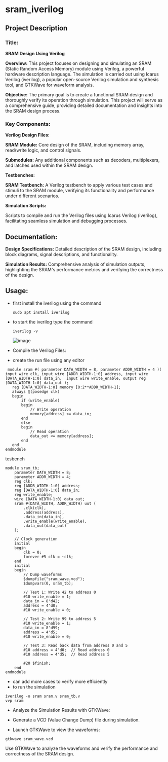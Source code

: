 # sram_iverilog

## Project Description
### Title:
**SRAM Design Using Verilog**

**Overview:**
This project focuses on designing and simulating an SRAM (Static Random Access Memory) module using Verilog, a powerful hardware description language. The simulation is carried out using Icarus Verilog (iverilog), a popular open-source Verilog simulation and synthesis tool, and GTKWave for waveform analysis.

 **Objective:** 
The primary goal is to create a functional SRAM design and thoroughly verify its operation through simulation. This project will serve as a comprehensive guide, providing detailed documentation and insights into the SRAM design process.

### Key Components:

**Verilog Design Files:**

**SRAM Module:**
Core design of the SRAM, including memory array, read/write logic, and control signals.

**Submodules:**
Any additional components such as decoders, multiplexers, and latches used within the SRAM design.

**Testbenches:**

**SRAM Testbench:**
A Verilog testbench to apply various test cases and stimuli to the SRAM module, verifying its functionality and performance under different scenarios.

**Simulation Scripts:**

Scripts to compile and run the Verilog files using Icarus Verilog (iverilog), facilitating seamless simulation and debugging processes.

## Documentation:

**Design Specifications:**
Detailed description of the SRAM design, including block diagrams, signal descriptions, and functionality.

**Simulation Results:**
Comprehensive analysis of simulation outputs, highlighting the SRAM's performance metrics and verifying the correctness of the design.

## Usage:
- first install the iverilog using the command
  ```
  sudo apt install iverilog
  ```
- to start the iverilog type the command
  ```
  iverilog -v
  ```
  ![image](https://github.com/user-attachments/assets/7f5a71f7-51e0-46e4-b21d-38d7765a6f16)


- Compile the Verilog Files:
- create the run file using any editor
 ```
  module sram #( parameter DATA_WIDTH = 8, parameter ADDR_WIDTH = 4 )( input wire clk, input wire [ADDR_WIDTH-1:0] address, input wire [DATA_WIDTH-1:0] data_in,  input wire write_enable, output reg [DATA_WIDTH-1:0] data_out );
    reg [DATA_WIDTH-1:0] memory [0:2**ADDR_WIDTH-1];
    always @(posedge clk)
    begin
        if (write_enable)
        begin
            // Write operation
            memory[address] <= data_in;
        end
        else
        begin
            // Read operation
            data_out <= memory[address];
        end
    end
endmodule
```
tesbench
```
module sram_tb;   
    parameter DATA_WIDTH = 8;
    parameter ADDR_WIDTH = 4;
    reg clk;
    reg [ADDR_WIDTH-1:0] address;
    reg [DATA_WIDTH-1:0] data_in;
    reg write_enable;
    wire [DATA_WIDTH-1:0] data_out;
    sram #(DATA_WIDTH, ADDR_WIDTH) uut (
        .clk(clk),
        .address(address),
        .data_in(data_in),
        .write_enable(write_enable),
        .data_out(data_out)
    );

    // Clock generation
    initial 
    begin
        clk = 0;
        forever #5 clk = ~clk; 
    end
    initial 
    begin
        // Dump waveforms
        $dumpfile("sram_wave.vcd");
        $dumpvars(0, sram_tb);

        // Test 1: Write 42 to address 0
        #10 write_enable = 1; 
        data_in = 8'd42; 
        address = 4'd0;
        #10 write_enable = 0;

        // Test 2: Write 99 to address 5
        #10 write_enable = 1;
        data_in = 8'd99; 
        address = 4'd5;
        #10 write_enable = 0;

        // Test 3: Read back data from address 0 and 5
        #10 address = 4'd0;  // Read address 0
        #10 address = 4'd5;  // Read address 5

        #20 $finish;
    end
endmodule
```
- can add more cases to verify more efficiently
- to run the simulation
```
iverilog -o sram sram.v sram_tb.v
vvp sram
```
- Analyze the Simulation Results with GTKWave:

- Generate a VCD (Value Change Dump) file during simulation.

- Launch GTKWave to view the waveforms:

```
gtkwave sram_wave.vcd
```
Use GTKWave to analyze the waveforms and verify the performance and correctness of the SRAM design.
